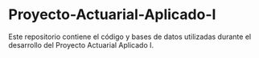 # Proyecto-Actuarial-Aplicado-I
Este repositorio contiene el código y bases de datos utilizadas durante el desarrollo del Proyecto Actuarial Aplicado I.
